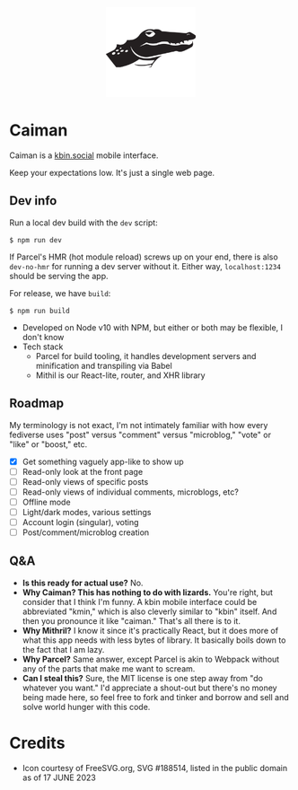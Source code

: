 <div style="text-align: center;">
  <img src="./src/assets/icon.svg" style="height:10rem; width:10rem">
</div>

Caiman
======

Caiman is a [kbin.social](https://kbin.social) mobile interface.

Keep your expectations low. It's just a single web page.

## Dev info

Run a local dev build with the `dev` script:

    $ npm run dev

If Parcel's HMR (hot module reload) screws up on your end, there is also `dev-no-hmr` for running a dev server without it. Either way, `localhost:1234` should be serving the app.

For release, we have `build`:

    $ npm run build

- Developed on Node v10 with NPM, but either or both may be flexible, I don't know
- Tech stack
  - Parcel for build tooling, it handles development servers and minification and transpiling via Babel
  - Mithil is our React-lite, router, and XHR library

## Roadmap

My terminology is not exact, I'm not intimately familiar with how every fediverse uses "post" versus "comment" versus "microblog," "vote" or "like" or "boost," etc.

- [x] Get something vaguely app-like to show up
- [ ] Read-only look at the front page
- [ ] Read-only views of specific posts
- [ ] Read-only views of individual comments, microblogs, etc?
- [ ] Offline mode
- [ ] Light/dark modes, various settings
- [ ] Account login (singular), voting
- [ ] Post/comment/microblog creation

## Q&A

- **Is this ready for actual use?** No.
- **Why Caiman? This has nothing to do with lizards.** You're right, but consider that I think I'm funny. A kbin mobile interface could be abbreviated "kmin," which is also cleverly similar to "kbin" itself. And then you pronounce it like "caiman." That's all there is to it.
- **Why Mithril?** I know it since it's practically React, but it does more of what this app needs with less bytes of library. It basically boils down to the fact that I am lazy.
- **Why Parcel?** Same answer, except Parcel is akin to Webpack without any of the parts that make me want to scream.
- **Can I steal this?** Sure, the MIT license is one step away from "do whatever you want." I'd appreciate a shout-out but there's no money being made here, so feel free to fork and tinker and borrow and sell and solve world hunger with this code.

# Credits

- Icon courtesy of FreeSVG.org, SVG #188514, listed in the public domain as of 17 JUNE 2023